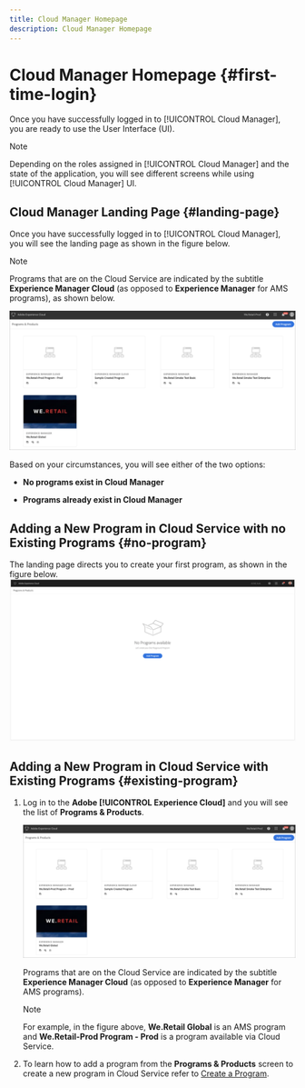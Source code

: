 ```yaml
---
title: Cloud Manager Homepage
description: Cloud Manager Homepage
---
```


# Cloud Manager Homepage {#first-time-login} 

Once you have successfully logged in to [!UICONTROL Cloud Manager], you are ready to use the User Interface (UI).

>[!NOTE]
>
>Depending on the roles assigned in [!UICONTROL Cloud Manager] and the state of the application, you will see different screens while using [!UICONTROL Cloud Manager] UI.

## Cloud Manager Landing Page {#landing-page}

Once you have successfully logged in to [!UICONTROL Cloud Manager], you will see the landing page as shown in the figure below.

>[!NOTE]
>
>Programs that are on the Cloud Service are indicated by the subtitle **Experience Manager Cloud** (as opposed to **Experience Manager** for AMS programs), as shown below.

![](assets/first_timelogin1.png)


Based on your circumstances, you will see either of the two options:

* **No programs exist in Cloud Manager**

* **Programs already exist in Cloud Manager**

## Adding a New Program in Cloud Service with no Existing Programs {#no-program}


The landing page directs you to create your first program, as shown in the figure below.
   ![](assets/first_timelogin0.png)
      

## Adding a New Program in Cloud Service with Existing Programs {#existing-program}


1. Log in to the **Adobe [!UICONTROL Experience Cloud]** and you will see the list of **Programs & Products**.

   ![](assets/first_timelogin1.png)

   Programs that are on the Cloud Service are indicated by the subtitle **Experience Manager Cloud** (as opposed to **Experience Manager** for AMS programs). 
   
   >[!NOTE]
   >For example, in the figure above, **We.Retail Global** is an AMS program and **We.Retail-Prod Program - Prod** is a program available via Cloud Service.

1. To learn how to add a program from the **Programs & Products** screen to create a new program in Cloud Service refer to [Create a Program](/help/onboarding/getting-access-to-aem-in-cloud/creating-a-program.md).

  
